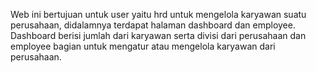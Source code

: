 Web ini bertujuan untuk user yaitu hrd untuk mengelola karyawan suatu perusahaan, didalamnya terdapat halaman dashboard dan employee. Dashboard berisi jumlah dari karyawan serta divisi dari perusahaan dan employee bagian untuk mengatur atau mengelola karyawan dari perusahaan.
